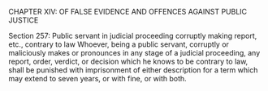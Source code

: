 CHAPTER XIV: OF FALSE EVIDENCE AND OFFENCES AGAINST PUBLIC JUSTICE

Section 257: Public servant in judicial proceeding corruptly making report, etc., contrary to law
Whoever, being a public servant, corruptly or maliciously makes or pronounces in any stage of a judicial proceeding, any report, order, verdict, or decision which he knows to be contrary to law, shall be punished with imprisonment of either description for a term which may extend to seven years, or with fine, or with both.

